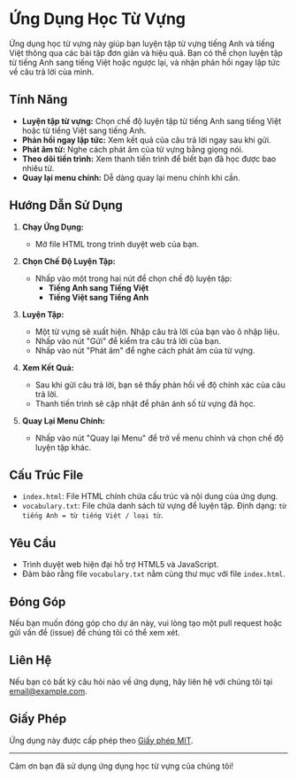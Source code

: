 # Ứng Dụng Học Từ Vựng

Ứng dụng học từ vựng này giúp bạn luyện tập từ vựng tiếng Anh và tiếng Việt thông qua các bài tập đơn giản và hiệu quả. Bạn có thể chọn luyện tập từ tiếng Anh sang tiếng Việt hoặc ngược lại, và nhận phản hồi ngay lập tức về câu trả lời của mình.

## Tính Năng

-   **Luyện tập từ vựng:** Chọn chế độ luyện tập từ tiếng Anh sang tiếng Việt hoặc từ tiếng Việt sang tiếng Anh.
-   **Phản hồi ngay lập tức:** Xem kết quả của câu trả lời ngay sau khi gửi.
-   **Phát âm từ:** Nghe cách phát âm của từ vựng bằng giọng nói.
-   **Theo dõi tiến trình:** Xem thanh tiến trình để biết bạn đã học được bao nhiêu từ.
-   **Quay lại menu chính:** Dễ dàng quay lại menu chính khi cần.

## Hướng Dẫn Sử Dụng

1. **Chạy Ứng Dụng:**

    - Mở file HTML trong trình duyệt web của bạn.

2. **Chọn Chế Độ Luyện Tập:**

    - Nhấp vào một trong hai nút để chọn chế độ luyện tập:
        - **Tiếng Anh sang Tiếng Việt**
        - **Tiếng Việt sang Tiếng Anh**

3. **Luyện Tập:**

    - Một từ vựng sẽ xuất hiện. Nhập câu trả lời của bạn vào ô nhập liệu.
    - Nhấp vào nút "Gửi" để kiểm tra câu trả lời của bạn.
    - Nhấp vào nút "Phát âm" để nghe cách phát âm của từ vựng.

4. **Xem Kết Quả:**

    - Sau khi gửi câu trả lời, bạn sẽ thấy phản hồi về độ chính xác của câu trả lời.
    - Thanh tiến trình sẽ cập nhật để phản ánh số từ vựng đã học.

5. **Quay Lại Menu Chính:**
    - Nhấp vào nút "Quay lại Menu" để trở về menu chính và chọn chế độ luyện tập khác.

## Cấu Trúc File

-   `index.html`: File HTML chính chứa cấu trúc và nội dung của ứng dụng.
-   `vocabulary.txt`: File chứa danh sách từ vựng để luyện tập. Định dạng: `từ tiếng Anh = từ tiếng Việt / loại từ`.

## Yêu Cầu

-   Trình duyệt web hiện đại hỗ trợ HTML5 và JavaScript.
-   Đảm bảo rằng file `vocabulary.txt` nằm cùng thư mục với file `index.html`.

## Đóng Góp

Nếu bạn muốn đóng góp cho dự án này, vui lòng tạo một pull request hoặc gửi vấn đề (issue) để chúng tôi có thể xem xét.

## Liên Hệ

Nếu bạn có bất kỳ câu hỏi nào về ứng dụng, hãy liên hệ với chúng tôi tại [email@example.com](mailto:email@example.com).

## Giấy Phép

Ứng dụng này được cấp phép theo [Giấy phép MIT](LICENSE).

---

Cảm ơn bạn đã sử dụng ứng dụng học từ vựng của chúng tôi!
